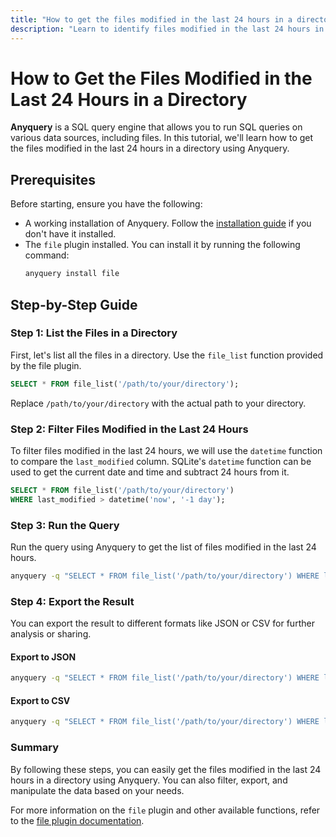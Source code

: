 ```yaml
---
title: "How to get the files modified in the last 24 hours in a directory?"
description: "Learn to identify files modified in the last 24 hours in a directory using Anyquery. Follow step-by-step instructions to filter, run queries, and export results to JSON or CSV."
---
```


# How to Get the Files Modified in the Last 24 Hours in a Directory

**Anyquery** is a SQL query engine that allows you to run SQL queries on various data sources, including files. In this tutorial, we'll learn how to get the files modified in the last 24 hours in a directory using Anyquery.

## Prerequisites

Before starting, ensure you have the following:
- A working installation of Anyquery. Follow the [installation guide](https://anyquery.dev/docs/#installation) if you don't have it installed.
- The `file` plugin installed. You can install it by running the following command:
    ```bash
    anyquery install file
    ```

## Step-by-Step Guide

### Step 1: List the Files in a Directory

First, let's list all the files in a directory. Use the `file_list` function provided by the file plugin.

```sql
SELECT * FROM file_list('/path/to/your/directory');
```

Replace `/path/to/your/directory` with the actual path to your directory.

### Step 2: Filter Files Modified in the Last 24 Hours

To filter files modified in the last 24 hours, we will use the `datetime` function to compare the `last_modified` column. SQLite's `datetime` function can be used to get the current date and time and subtract 24 hours from it.

```sql
SELECT * FROM file_list('/path/to/your/directory')
WHERE last_modified > datetime('now', '-1 day');
```

### Step 3: Run the Query

Run the query using Anyquery to get the list of files modified in the last 24 hours.

```bash
anyquery -q "SELECT * FROM file_list('/path/to/your/directory') WHERE last_modified > datetime('now', '-1 day');"
```

### Step 4: Export the Result

You can export the result to different formats like JSON or CSV for further analysis or sharing.

#### Export to JSON

```bash
anyquery -q "SELECT * FROM file_list('/path/to/your/directory') WHERE last_modified > datetime('now', '-1 day');" --json > modified_files.json
```

#### Export to CSV

```bash
anyquery -q "SELECT * FROM file_list('/path/to/your/directory') WHERE last_modified > datetime('now', '-1 day');" --csv > modified_files.csv
```

### Summary

By following these steps, you can easily get the files modified in the last 24 hours in a directory using Anyquery. You can also filter, export, and manipulate the data based on your needs.

For more information on the `file` plugin and other available functions, refer to the [file plugin documentation](https://anyquery.dev/integrations/file).
